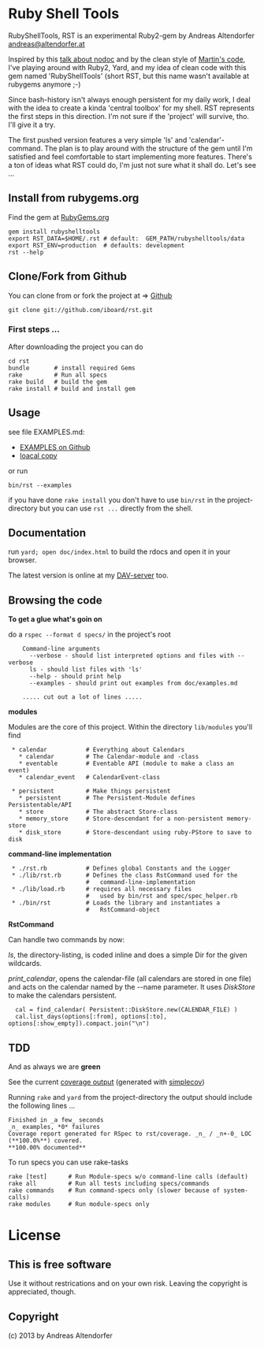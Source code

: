 Ruby Shell Tools
================

RubyShellTools, RST is an experimental Ruby2-gem by Andreas Altendorfer <andreas@altendorfer.at>


Inspired by this [talk about nodoc][] and by the clean style of
[Martin's code][],  I've playing around with Ruby2, Yard, and my idea of
clean code with this gem named 'RubyShellTools' (short RST, but this
name wasn't available at rubygems anymore ;-)

Since bash-history isn't always enough persistent for my daily work, I deal with the idea to create a kinda 'central toolbox' for my shell. RST represents the first steps in this direction. I'm not sure if the 'project' will survive, tho. I'll give it a try.

The first pushed version features a very simple 'ls' and 'calendar'-command. The plan is to play around with the structure of the gem until I'm satisfied and feel comfortable to start implementing more features. There's a ton of ideas what RST could do, I'm just not sure what it shall do. Let's see ...


Install from rubygems.org
-------------------------
 
Find the gem at [RubyGems.org][]

    gem install rubyshelltools
    export RST_DATA=$HOME/.rst # default:  GEM_PATH/rubyshelltools/data
    export RST_ENV=production  # defaults: development
    rst --help


Clone/Fork from Github
----------------------

You can clone from or fork the project at => [Github][]

    git clone git://github.com/iboard/rst.git

### First steps ...

After downloading the project you can do

    cd rst
    bundle       # install required Gems
    rake         # Run all specs
    rake build   # build the gem
    rake install # build and install gem


Usage
-----

see file EXAMPLES.md:

 * [EXAMPLES on Github][]
 * [loacal copy](./file.examples.html)
 
or run

    bin/rst --examples

if you have done `rake install` you don't have to use `bin/rst` in 
the project-directory but you can use `rst ...` directly from the shell.

Documentation
-------------

run `yard; open doc/index.html` to build the rdocs and open
it in your browser.

The latest version is online at my [DAV-server][] too.

Browsing the code
-----------------

  **To get a glue what's goin on**

  do a `rspec --format d specs/` in the project's root

        Command-line arguments
          --verbose - should list interpreted options and files with --verbose
          ls - should list files with 'ls'
          --help - should print help
          --examples - should print out examples from doc/examples.md
        
        ..... cut out a lot of lines .....

  
  **modules**
  
 Modules are the core of this project. Within the directory
 `lib/modules` you'll find

     * calendar           # Everything about Calendars 
       * calendar         # The Calendar-module and -class
       * eventable        # Eventable API (module to make a class an event)
       * calendar_event   # CalendarEvent-class
      
     * persistent         # Make things persistent
       * persistent       # The Persistent-Module defines Persistentable/API
       * store            # The abstract Store-class
       * memory_store     # Store-descendant for a non-persistent memory-store
       * disk_store       # Store-descendant using ruby-PStore to save to disk


  **command-line implementation**
  
     * ./rst.rb           # Defines global Constants and the Logger
     * ./lib/rst.rb       # Defines the class RstCommand used for the
                          #   command-line-implementation
     * ./lib/load.rb      # requires all necessary files
                          #   used by bin/rst and spec/spec_helper.rb
     * ./bin/rst          # Loads the library and instantiates a
                          #   RstCommand-object

  **RstCommand**

Can handle two commands by now: 

_ls_, 
  the directory-listing, is coded
inline and does a simple Dir for the given wildcards.

_print_calendar_,
  opens the calendar-file (all calendars are stored in one file) and acts on the calendar 
named by the --name parameter. It uses _DiskStore_ to make the calendars
persistent.

      cal = find_calendar( Persistent::DiskStore.new(CALENDAR_FILE) )
      cal.list_days(options[:from], options[:to], options[:show_empty]).compact.join("\n")
  


TDD
---

And as always we are **green**

See the current [coverage output][] (generated with [simplecov][])

Running `rake` and `yard` from the project-directory the output should include
the following lines ...

    Finished in _a few_ seconds
    _n_ examples, *0* failures
    Coverage report generated for RSpec to rst/coverage. _n_ / _n+-0_ LOC (**100.0%**) covered.
    **100.00% documented**

To run specs you can use rake-tasks

    rake [test]      # Run Module-specs w/o command-line calls (default)
    rake all         # Run all tests including specs/commands
    rake commands    # Run command-specs only (slower because of system-calls)
    rake modules     # Run module-specs only

License
=======

This is free software
---------------------

Use it without restrications and on your own risk.
Leaving the copyright is appreciated, though.


Copyright
---------

(c) 2013 by Andreas Altendorfer


[simplecov]: http://github.com/colszowka/simplecov 
[RubyGems.org]: https://rubygems.org/gems/rubyshelltools
[coverage output]: http://dav.iboard.cc/container/rst-coverage
[Github]: https://github.com/iboard/rst
[EXAMPLES on Github]: https://github.com/iboard/rst/blob/master/assets/docs/examples.md#examples
[DAV-Server]: http://dav.iboard.cc/container/rst-doc
[talk about nodoc]: http://www.youtube.com/watch?v=tCw7CpRvYOE
[Martin's code]: https://github.com/snusnu
